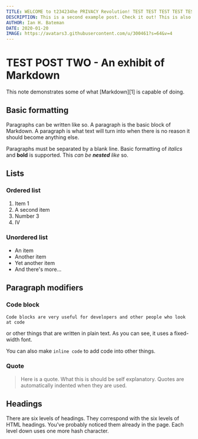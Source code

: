 ```yaml
---
TITLE: WELCOME to t234234he PRIVACY Revolution! TEST TEST TEST TEST TEST
DESCRIPTION: This is a second example post. Check it out! This is also a really long description!!
AUTHOR: Ian H. Bateman
DATE: 2020-01-20
IMAGE: https://avatars3.githubusercontent.com/u/300461?s=64&v=4
---
```


# TEST POST TWO - An exhibit of Markdown

This note demonstrates some of what [Markdown][1] is capable of doing.

## Basic formatting

Paragraphs can be written like so. A paragraph is the basic block of Markdown. A
paragraph is what text will turn into when there is no reason it should become
anything else.

Paragraphs must be separated by a blank line. Basic formatting of _italics_ and
**bold** is supported. This _can be **nested** like_ so.

## Lists

### Ordered list

1. Item 1
2. A second item
3. Number 3
4. Ⅳ

### Unordered list

-   An item
-   Another item
-   Yet another item
-   And there's more...

## Paragraph modifiers

### Code block

```
Code blocks are very useful for developers and other people who look at code
```

or other things that are written in plain text. As you can see, it uses a
fixed-width font.

You can also make `inline code` to add code into other things.

### Quote

> Here is a quote. What this is should be self explanatory. Quotes are
> automatically indented when they are used.

## Headings

There are six levels of headings. They correspond with the six levels of HTML
headings. You've probably noticed them already in the page. Each level down uses
one more hash character.
